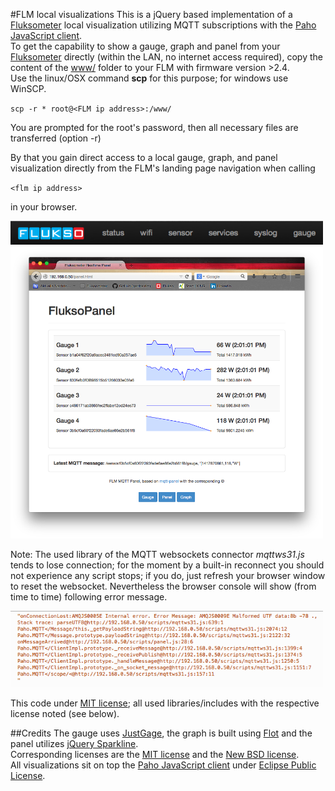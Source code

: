 #FLM local visualizations
This is a jQuery based implementation of a [Fluksometer](http://flukso.net) local visualization utilizing MQTT subscriptions with the [Paho JavaScript client](https://eclipse.org/paho/clients/js/).<br/>
To get the capability to show a gauge, graph and panel
from your [Fluksometer](http://flukso.net) directly (within the LAN, no internet access required), copy the content of the [www/](www/) folder to your FLM with firmware version >2.4.<br>
Use the linux/OSX command **scp** for this purpose; for windows use WinSCP.

`scp -r * root@<FLM ip address>:/www/`

You are prompted for the root's password, then all necessary files are transferred (option -r)

By that you gain direct access to a local gauge, graph, and panel visualization directly from the FLM's landing page navigation when calling

`<flm ip address>`

in your browser.

<img src="FLM_navigation.png" width=500px> 

<img src="FLM_local_panel.png" width=500px>

Note: The used library of the MQTT websockets connector *mqttws31.js* tends to lose connection; for the moment by a built-in reconnect you should not experience any script stops; if you do, just refresh your browser window to reset the websocket. Nevertheless the browser console will show (from time to time) following error message.

<img src="mqttws31_error.png" width=500px>

This code under [MIT license](LICENSE); all used libraries/includes with the respective license noted (see below). 

##Credits
The gauge uses [JustGage](http://justgage.com/), the graph is built using [Flot](http://www.flotcharts.org/) and the panel utilizes [jQuery Sparkline](http://omnipotent.net/jquery.sparkline/).<br/>
Corresponding licenses are the [MIT license](http://opensource.org/licenses/mit-license.php) and the [New BSD license](http://opensource.org/licenses/BSD-3-Clause).<br/>
All visualizations sit on top the [Paho JavaScript client](https://eclipse.org/paho/clients/js/) under [Eclipse Public License](http://www.eclipse.org/legal/epl-v10.html).